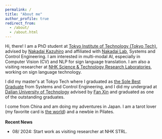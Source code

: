 ```yaml
---
permalink: /
title: "About me"
author_profile: true
redirect_from: 
  - /about/
  - /about.html
---
```


Hi, there! I am a PhD student at [Tokyo Institute of Technology (Tokyo Tech)](https://www.titech.ac.jp/english?), advised by [Nakadai Kazuhiro](https://scholar.google.fr/citations?user=SBBBYM8AAAAJ&hl=en) and affiliated with [Nakadai Lab](https://www.ra.sc.e.titech.ac.jp/en/), Systems and Control Engineering. I am interested in multi-modal AI, especially in Computer Vision (CV) and NLP for sign language translation. I am also a visiting researcher at [NHK Science & Technology Research Laboratories](https://www.nhk.or.jp/strl/english/vision/2_1.html), working on sign language technology.



I did my master's at Tokyo Tech where I graduated as [the Sole Best Graduate](https://www.openbadge-global.com/ns/portal/openbadge/public/assertions/detail/QXgwK3JENW1yRGZURkJML0RIVXphZz09) from Systems and Control Engineering, and I did my undergrad at [Dalian University of Technology](https://en.dlut.edu.cn/) advised by [Fan Xin](https://scholar.google.com/citations?user=vLN1njoAAAAJ&hl=en) and graduated as one of the outstanding graduates.

I come from China and am doing my adventures in Japan. I am a tarot lover (my favorite card is [the world](https://en.wikipedia.org/wiki/The_World_%28tarot_card%29)) and a newbie in Pilates.<br><br>
<b> Recent News </b> <br>
<ul>
  <li>08/ 2024: Start work as visiting researcher at NHK STRL.</li>

</ul>


